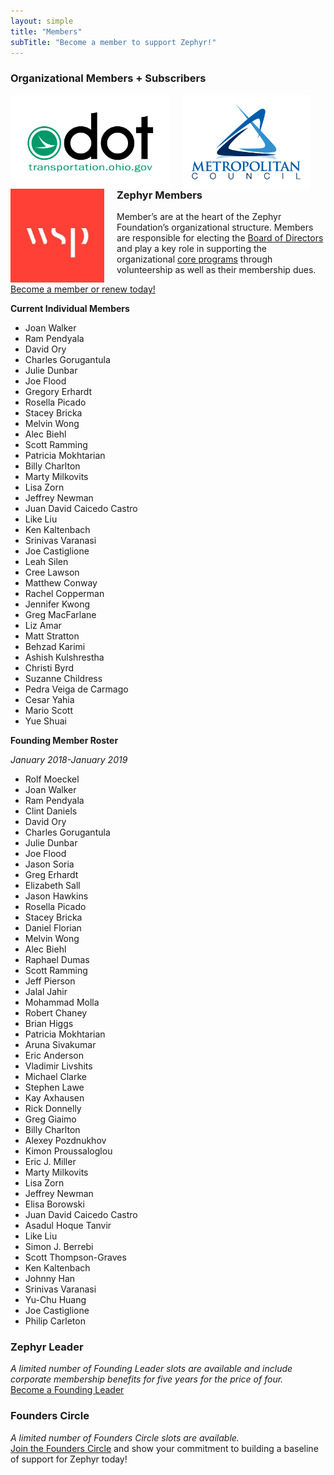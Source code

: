 ```yaml
---
layout: simple
title: "Members"
subTitle: "Become a member to support Zephyr!"
---
```

### Organizational Members + Subscribers
<div class = "row">
<a href="https://www.transportation.ohio.gov/"><img src="/img/logos/ODOT-logo.PNG" height="150px" style="float:left; margin-right:20px;" /></a>
<a href="https://metrocouncil.org/"><img src="/img/logos/MetCouncil-logo.jpg" height="150px" style="float:left; margin-right:20px;" /></a>
<a href="http://wsp.com"><img src="/img/logos/wsp.jpg" height="150px" style="float:left; margin-right:20px;" /></a>
</div>

### Zephyr Members
Member’s are at the heart of the Zephyr Foundation’s organizational structure.  Members are responsible for electing the [Board of Directors](/leadership) and play a key role in supporting the organizational [core programs](/programs) through volunteership as well as their membership dues.

[Become a member or renew today!](/membership)

**Current Individual Members**

 * Joan Walker
 * Ram Pendyala  
 * David Ory  
 * Charles Gorugantula  
 * Julie Dunbar
 * Joe Flood
 * Gregory Erhardt
 * Rosella Picado
 * Stacey Bricka  
 * Melvin Wong  
 * Alec Biehl  
 * Scott Ramming  
 * Patricia Mokhtarian  
 * Billy Charlton  
 * Marty Milkovits  
 * Lisa Zorn  
 * Jeffrey Newman   
 * Juan David Caicedo Castro
 * Like Liu     
 * Ken Kaltenbach  
 * Srinivas Varanasi  
 * Joe Castiglione
 * Leah Silen  
 * Cree Lawson  
 * Matthew Conway  
 * Rachel Copperman  
 * Jennifer Kwong  
 * Greg MacFarlane  
 * Liz Amar  
 * Matt Stratton  
 * Behzad Karimi  
 * Ashish Kulshrestha  
 * Christi Byrd  
 * Suzanne Childress  
 * Pedra Veiga de Carmago  
 * Cesar Yahia   
 * Mario Scott  
 * Yue Shuai  

**Founding Member Roster**

*January 2018-January 2019*

 * Rolf Moeckel   
 * Joan Walker
 * Ram Pendyala
 * Clint Daniels
 * David Ory
 * Charles Gorugantula
 * Julie Dunbar
 * Joe Flood
 * Jason Soria
 * Greg Erhardt
 * Elizabeth Sall  
 * Jason Hawkins  
 * Rosella Picado  
 * Stacey Bricka  
 * Daniel Florian
 * Melvin Wong  
 * Alec Biehl   
 * Raphael Dumas  
 * Scott Ramming  
 * Jeff Pierson  
 * Jalal Jahir  
 * Mohammad Molla  
 * Robert Chaney
 * Brian Higgs
 * Patricia Mokhtarian  
 * Aruna Sivakumar  
 * Eric Anderson  
 * Vladimir Livshits  
 * Michael Clarke  
 * Stephen Lawe  
 * Kay Axhausen  
 * Rick Donnelly  
 * Greg Giaimo  
 * Billy Charlton  
 * Alexey Pozdnukhov   
 * Kimon Proussaloglou
 * Eric J. Miller  
 * Marty Milkovits  
 * Lisa Zorn  
 * Jeffrey Newman  
 * Elisa Borowski  
 * Juan David Caicedo Castro
 * Asadul Hoque Tanvir
 * Like Liu   
 * Simon J. Berrebi   
 * Scott Thompson-Graves
 * Ken Kaltenbach  
 * Johnny Han  
 * Srinivas Varanasi  
 * Yu-Chu Huang
 * Joe Castiglione
 * Philip Carleton

### Zephyr Leader
*A limited number of Founding Leader slots are available and include corporate membership benefits for five years for the price of four.*  
[Become a Founding Leader](/sponsor)

### Founders Circle
*A limited number of Founders Circle slots are available.*  
[Join the Founders Circle](/sponsor) and show your commitment to building a baseline of support for Zephyr today!

